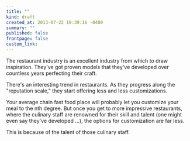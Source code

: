 ```yaml
---
title: ""
kind: draft
created_at: 2013-07-22 19:39:16 -0400
summary: ""
published: false
frontpage: false
custom_link: 
---
```


The restaurant industry is an excellent industry from which to draw inspiration. They've got proven models that they've developed over countless years perfecting their craft.

There's an interesting trend in restaurants. As they progress along the "reputation scale," they start offering less and less customizations.

Your average chain fast food place will probably let you customize your meal to the nth degree. But once you get to more impressive restaurants, where the culinary staff are renowned for their skill and talent (one might even say they've developed ...), the options for customization are far less.

This is because of the talent of those culinary staff.
